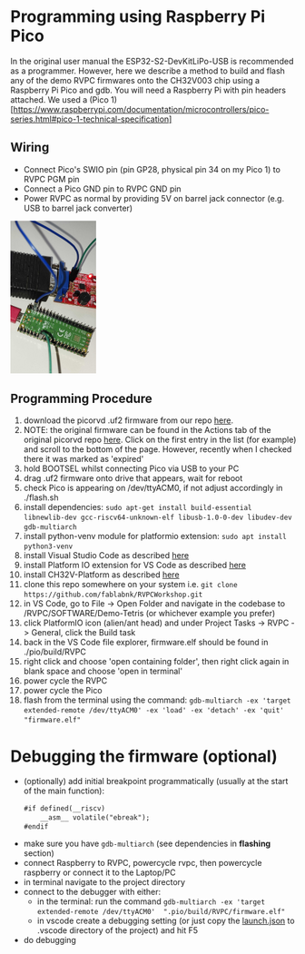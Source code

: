 # Programming using Raspberry Pi Pico

In the original user manual the ESP32-S2-DevKitLiPo-USB is recommended as a programmer. However, here we describe a method to build and flash any of the demo RVPC firmwares onto the 
CH32V003 chip using a Raspberry Pi Pico and gdb. You will need a Raspberry Pi with pin headers attached. We used a (Pico 1)[https://www.raspberrypi.com/documentation/microcontrollers/pico-series.html#pico-1-technical-specification]

## Wiring

- Connect Pico's SWIO pin (pin GP28, physical pin 34 on my Pico 1) to RVPC PGM pin 
- Connect a Pico GND pin to RVPC GND pin
- Power RVPC as normal by providing 5V on barrel jack connector (e.g. USB to barrel jack converter)

<img src="./IMAGES/pico_programmer.jpg" width="30%">

## Programming Procedure

1. download the picorvd .uf2 firmware from our repo [here](./PROGRAMMER/picorvd.uf2).
2. NOTE: the original firmware can be found in the Actions tab of the original picorvd repo [here](https://github.com/aappleby/picorvd/actions). Click on the first entry in the list (for example) and scroll to the bottom of the page. However, recently when I checked there it was marked as 'expired'
3. hold BOOTSEL whilst connecting Pico via USB to your PC
4. drag .uf2 firmware onto drive that appears, wait for reboot
5. check Pico is appearing on /dev/ttyACM0, if not adjust accordingly in ./flash.sh
6. install dependencies:
`sudo apt-get install build-essential libnewlib-dev gcc-riscv64-unknown-elf libusb-1.0-0-dev libudev-dev gdb-multiarch`
7. install python-venv module for platformio extension: `sudo apt install python3-venv`
8. install Visual Studio Code as described [here](https://code.visualstudio.com/docs/setup/linux)
9. install Platform IO extension for VS Code as described [here](https://platformio.org/install/ide?install=vscode)
10. install CH32V-Platform as described [here](https://github.com/Community-PIO-CH32V/ch32-pio-projects?tab=readme-ov-file#installing-the-ch32v-platform)
11. clone this repo somewhere on your system i.e. `git clone https://github.com/fablabnk/RVPCWorkshop.git`
12. in VS Code, go to File -> Open Folder and navigate in the codebase to /RVPC/SOFTWARE/Demo-Tetris (or whichever example you prefer)
13. click PlatformIO icon (alien/ant head) and under Project Tasks -> RVPC -> General, click the Build task
14. back in the VS Code file explorer, firmware.elf should be found in ./pio/build/RVPC
15. right click and choose 'open containing folder', then right click again in blank space and choose 'open in terminal'
16. power cycle the RVPC
17. power cycle the Pico
18. flash from the terminal using the command: `gdb-multiarch -ex 'target extended-remote /dev/ttyACM0' -ex 'load' -ex 'detach' -ex 'quit' "firmware.elf"`

# Debugging the firmware (optional)

 - (optionally) add initial breakpoint programmatically (usually at the start of the main function):
    ```
    #if defined(__riscv)
        __asm__ volatile("ebreak");
    #endif
    ```
 - make sure you have `gdb-multiarch` (see dependencies in **flashing** section)
 - connect Raspberry to RVPC, powercycle rvpc, then powercycle raspberry or connect it to the Laptop/PC
 - in terminal navigate to the project directory
 - connect to the debugger with either:
   - in the terminal: run the command `gdb-multiarch -ex 'target extended-remote /dev/ttyACM0'  ".pio/build/RVPC/firmware.elf"`
   - in vscode create a debugging setting (or just copy the [launch.json](./SOFTWARE/launch.json) to .vscode directory of the project) and hit F5
 - do debugging
